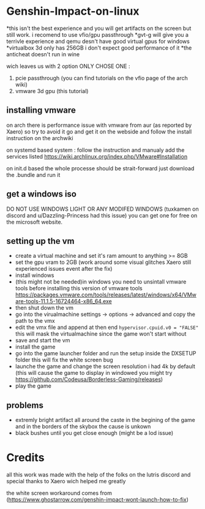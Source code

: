 # Genshin-Impact-on-linux
*this isn't the best experience and you will get artifacts on the screen but still work.
i recomend to use vfio/gpu passthrough
*gvt-g will give you a terrivle experience and qemu desn't have good virtual gpus for windows
*virtualbox 3d only has 256GB i don't expect good performance of it
*the anticheat doesn't run in wine

wich leaves us with 2 option ONLY CHOSE ONE :
1. pcie passthrough (you can find tutorials on the vfio page of the arch wiki)
2. vmware 3d gpu (this tutorial)
## installing vmware
on arch there is performance issue with vmware from aur (as reported by Xaero)
so try to avoid it go and get it on the webside and follow the install instruction on the archwiki

on systemd based system :
follow the instruction and manualy add the services listed
https://wiki.archlinux.org/index.php/VMware#Installation

on init.d based the whole processe should be strait-forward just download the .bundle and run it

## get a windows iso
DO NOT USE WINDOWS LIGHT OR ANY MODIFED WINDOWS (tuxkamen on discord and u/Dazzling-Princess had this issue)
you can get one for free on the microsoft website.

## setting up the vm
* create a virtual machine and set it's ram amount to anything >= 8GB
* set the gpu vram to 2GB (work around some visual glitches Xaero still experienced issues event after the fix)
* install windows
* (this might not be needed)in windows you need to unsintall vmware tools before installing this version of vmware tools 
https://packages.vmware.com/tools/releases/latest/windows/x64/VMware-tools-11.1.5-16724464-x86_64.exe
* then shut down the vm
* go into the virualmachine settings -> options -> advanced and copy the path to the vmx
* edit the vmx file and append at then end ```hypervisor.cpuid.v0 = "FALSE"``` this will mask the virtualmachine since the game won't start without
* save and start the vm
* install the game
* go into the game launcher folder and run the setup inside the DXSETUP folder this will fix the white screen bug
* launche the game and change the screen resolution i had 4k by default (this will cause the game to display in windowed you might try https://github.com/Codeusa/Borderless-Gaming/releases)
* play the game

## problems
 * extremly bright artifact all around the caste in the begining of the game and in the borders of the skybox the cause is unkown
 * black bushes until you get close enough (might be a lod issue) 

# Credits

all this work was made with the help of the folks on the lutris discord
and special thanks to Xaero wich helped me greatly

the white screen workaround comes from (https://www.ghostarrow.com/genshin-impact-wont-launch-how-to-fix)

